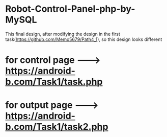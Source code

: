 # Robot-Control-Panel-php-by-MySQL
This final design, after modifying the design in the first task(https://github.com/Memo5679/Path4_1), so this design  looks different

# for control page --->    https://android-b.com/Task1/task.php


# for output page --->     https://android-b.com/Task1/task2.php

